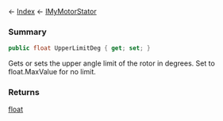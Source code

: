 ← [Index](Api-Index) ← [IMyMotorStator](Sandbox.ModAPI.Ingame.IMyMotorStator)

### Summary

```csharp
public float UpperLimitDeg { get; set; }
```

Gets or sets the upper angle limit of the rotor in degrees. Set to float.MaxValue for no limit.

### Returns

[float](System.Single)

